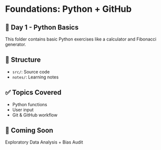 # Foundations: Python + GitHub

## 🚀 Day 1 - Python Basics
This folder contains basic Python exercises like a calculator and Fibonacci generator.

## 📁 Structure
- `src/`: Source code
- `notes/`: Learning notes

## ✅ Topics Covered
- Python functions
- User input
- Git & GitHub workflow

## 🧠 Coming Soon
Exploratory Data Analysis + Bias Audit